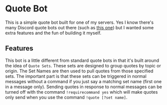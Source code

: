 # Quote Bot

This is a simple quote bot built for one of my servers. Yes I know there's many Discord quote bots out there (such as [this one](https://top.gg/bot/379985883522138112)) but I wanted some extra features and the fun of building it myself.

## Features

This bot is a little different from standard quote bots in that it's built around the idea of `Quote Sets`. These sets are designed to group quotes by topic or origin. The Set Names are then used to pull quotes from those specified sets. The important part is that these sets can be triggered in normal messages without a command if you just say a matching set name (first one in a message only).
Sending quotes in response to normal messages can be turned off with the command `!requirecommand yes` which will make quotes only send when you use the command `!quote [?set name]`.
